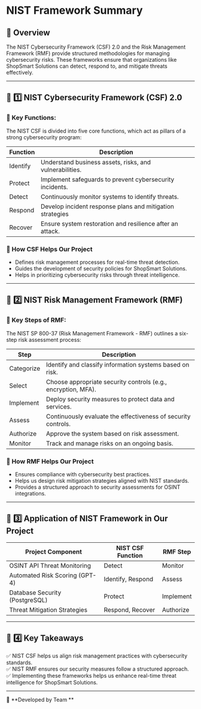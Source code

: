 
# NIST Framework Summary

## 📌 Overview
The NIST Cybersecurity Framework (CSF) 2.0 and the Risk Management Framework (RMF) provide structured methodologies for managing cybersecurity risks. These frameworks ensure that organizations like ShopSmart Solutions can detect, respond to, and mitigate threats effectively.

---

## 📌 1️⃣ NIST Cybersecurity Framework (CSF) 2.0

### 🔹 Key Functions:
The NIST CSF is divided into five core functions, which act as pillars of a strong cybersecurity program:

| Function   | Description |
|---------------|----------------|
| Identify  | Understand business assets, risks, and vulnerabilities.   |
| Protect   | Implement safeguards to prevent cybersecurity incidents.  |
| Detect    | Continuously monitor systems to identify threats.         |
| Respond   | Develop incident response plans and mitigation strategies |
| Recover   | Ensure system restoration and resilience after an attack. |

### 🔹 How CSF Helps Our Project
- Defines risk management processes for real-time threat detection.
- Guides the development of security policies for ShopSmart Solutions.
- Helps in prioritizing cybersecurity risks through threat intelligence.

---

## 📌 2️⃣ NIST Risk Management Framework (RMF)

### 🔹 Key Steps of RMF:
The NIST SP 800-37 (Risk Management Framework - RMF) outlines a six-step risk assessment process:

| Step | Description |
|----------|----------------|
| Categorize | Identify and classify information systems based on risk.       |
| Select     | Choose appropriate security controls (e.g., encryption, MFA).  |
| Implement  | Deploy security measures to protect data and services.         |
| Assess     | Continuously evaluate the effectiveness of security controls.  |
| Authorize  | Approve the system based on risk assessment.                   |
| Monitor    | Track and manage risks on an ongoing basis.                    |

### 🔹 How RMF Helps Our Project
- Ensures compliance with cybersecurity best practices.
- Helps us design risk mitigation strategies aligned with NIST standards.
- Provides a structured approach to security assessments for OSINT integrations.

---

## 📌 3️⃣ Application of NIST Framework in Our Project

| Project Component | NIST CSF Function | RMF Step |
|----------------------|----------------------|-------------|
| OSINT API Threat Monitoring    | Detect            | Monitor   |
| Automated Risk Scoring (GPT-4) | Identify, Respond | Assess    |
| Database Security (PostgreSQL) | Protect           | Implement |
| Threat Mitigation Strategies   | Respond, Recover  | Authorize |

---

## 📌 4️⃣ Key Takeaways
✅ NIST CSF helps us align risk management practices with cybersecurity standards.  
✅ NIST RMF ensures our security measures follow a structured approach.  
✅ Implementing these frameworks helps us enhance real-time threat intelligence for ShopSmart Solutions.

---

🚀 **Developed by Team **
